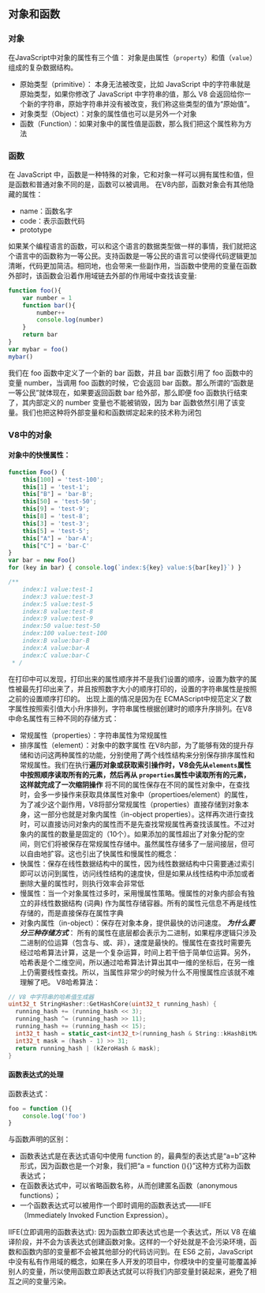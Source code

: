 ## 对象和函数

### 对象

在JavaScript中对象的属性有三个值：
对象是由属性（`property`）和值（`value`）组成的复杂数据结构。

- 原始类型（primitive）： 本身无法被改变，比如 JavaScript 中的字符串就是原始类型，如果你修改了 JavaScript 中字符串的值，那么 V8 会返回给你一个新的字符串，原始字符串并没有被改变，我们称这些类型的值为“原始值”。
- 对象类型（Object）：对象的属性值也可以是另外一个对象
- 函数（Function）：如果对象中的属性值是函数，那么我们把这个属性称为方法

### 函数
在 JavaScript 中，函数是一种特殊的对象，它和对象一样可以拥有属性和值，但是函数和普通对象不同的是，函数可以被调用。
在V8内部，函数对象会有其他隐藏的属性：
- name：函数名字
- code：表示函数代码
- prototype


如果某个编程语言的函数，可以和这个语言的数据类型做一样的事情，我们就把这个语言中的函数称为一等公民。支持函数是一等公民的语言可以使得代码逻辑更加清晰，代码更加简洁。相同地，也会带来一些副作用，当函数中使用的变量在函数外部时，该函数会沿着作用域链去外部的作用域中查找该变量:
```js
function foo(){
    var number = 1
    function bar(){
        number++
        console.log(number)
    }
    return bar
}
var mybar = foo()
mybar()
```
我们在 foo 函数中定义了一个新的 bar 函数，并且 bar 函数引用了 foo 函数中的变量 number，当调用 foo 函数的时候，它会返回 bar 函数。那么所谓的“函数是一等公民”就体现在，如果要返回函数 bar 给外部，那么即便 foo 函数执行结束了，其内部定义的 number 变量也不能被销毁，因为 bar 函数依然引用了该变量。我们也把这种将外部变量和和函数绑定起来的技术称为闭包


### V8中的对象

#### 对象中的快慢属性：
```js
function Foo() { 
    this[100] = 'test-100'; 
    this[1] = 'test-1'; 
    this["B"] = 'bar-B'; 
    this[50] = 'test-50';
    this[9] = 'test-9';
    this[8] = 'test-8';
    this[3] = 'test-3';
    this[5] = 'test-5';
    this["A"] = 'bar-A';
    this["C"] = 'bar-C'
}
var bar = new Foo()
for (key in bar) { console.log(`index:${key} value:${bar[key]}`) }

/**
    index:1 value:test-1
    index:3 value:test-3
    index:5 value:test-5
    index:8 value:test-8
    index:9 value:test-9
    index:50 value:test-50
    index:100 value:test-100
    index:B value:bar-B
    index:A value:bar-A
    index:C value:bar-C
 * /
```
在打印中可以发现，打印出来的属性顺序并不是我们设置的顺序，设置为数字的属性被最先打印出来了，并且按照数字大小的顺序打印的，设置的字符串属性是按照之前的设置顺序打印的。
出现上面的情况是因为在 ECMAScript中规范定义了数字属性按照索引值大小升序排列，字符串属性根据创建时的顺序升序排列。在V8中命名属性有三种不同的存储方式：
- 常规属性（properties）：字符串属性为常规属性
- 排序属性（element）：对象中的数字属性
在V8内部，为了能够有效的提升存储和访问这两种属性的功能，分别使用了两个线性结构来分别保存排序属性和常规属性。我们在执行**遍历对象或获取索引操作时，V8会先从`elements`属性中按照顺序读取所有的元素，然后再从 `properties`属性中读取所有的元素，这样就完成了一次缩阴操作**
将不同的属性保存在不同的属性对象中，在查找时，会多一步操作来获取具体属性对象中（propertioes/element）的属性，为了减少这个副作用，V8将部分常规属性（properties）直接存储到对象本身，这一部分也就是对象内属性（in-object properties）。这样再次进行查找时，可以直接访问对象内的属性而不是先查找常规属性再查找该属性。不过对象内的属性的数量是固定的（10个）。如果添加的属性超出了对象分配的空间，则它们将被保存在常规属性存储中。虽然属性存储多了一层间接层，但可以自由地扩容。这也引出了快属性和慢属性的概念：
- 快属性：保存在线性数据结构中的属性，因为线性数据结构中只需要通过索引即可以访问到属性，访问线性结构的速度快，但是如果从线性结构中添加或者删除大量的属性时，则执行效率会非常低
- 慢属性：当一个对象属性过多时，采用慢属性策略。慢属性的对象内部会有独立的非线性数据结构 (词典) 作为属性存储容器。所有的属性元信息不再是线性存储的，而是直接保存在属性字典
- 对象内属性（in-object）：保存在对象本身，提供最快的访问速度。
***为什么要分三种存储方式***：
所有的属性在底层都会表示为二进制，如果程序逻辑只涉及二进制的位运算（包含与、或、非），速度是最快的。慢属性在查找时需要先经过哈希算法计算，这是一个复杂运算，时间上若干倍于简单位运算。另外，哈希表是个二维空间，所以通过哈希算法计算出其中一维的坐标后，在另一维上仍需要线性查找。所以，当属性非常少的时候为什么不用慢属性应该就不难理解了吧。
V8哈希算法：
```c++
// V8 中字符串的哈希值生成器
uint32_t StringHasher::GetHashCore(uint32_t running_hash) {
  running_hash += (running_hash << 3);
  running_hash ^= (running_hash >> 11);
  running_hash += (running_hash << 15);
  int32_t hash = static_cast<int32_t>(running_hash & String::kHashBitMask);
  int32_t mask = (hash - 1) >> 31;
  return running_hash | (kZeroHash & mask);
}
```

#### 函数表达式的处理
函数表达式：
```js
foo = function (){
    console.log('foo')
}
```
与函数声明的区别：
- 函数表达式是在表达式语句中使用 function 的，最典型的表达式是“a=b”这种形式，因为函数也是一个对象，我们把“a = function (){}”这种方式称为函数表达式；
- 在函数表达式中，可以省略函数名称，从而创建匿名函数（anonymous functions）；
- 一个函数表达式可以被用作一个即时调用的函数表达式——IIFE（Immediately Invoked Function Expression）。

IIFE(立即调用的函数表达式): 因为函数立即表达式也是一个表达式，所以 V8 在编译阶段，并不会为该表达式创建函数对象。这样的一个好处就是不会污染环境，函数和函数内部的变量都不会被其他部分的代码访问到。在 ES6 之前，JavaScript 中没有私有作用域的概念，如果在多人开发的项目中，你模块中的变量可能覆盖掉别人的变量，所以使用函数立即表达式就可以将我们内部变量封装起来，避免了相互之间的变量污染。

